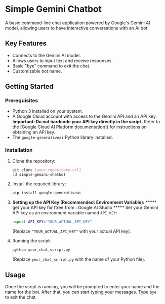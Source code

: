 # Simple Gemini Chatbot

A basic command-line chat application powered by Google's Gemini AI model, allowing users to have interactive conversations with an AI bot.

## Key Features

* Connects to the Gemini AI model.
* Allows users to input text and receive responses.
* Basic "bye" command to exit the chat.
* Customizable bot name.

## Getting Started

### Prerequisites

* Python 3 installed on your system.
* A Google Cloud account with access to the Gemini API and an API key. **Important: Do not hardcode your API key directly in the script.** Refer to the [Google Cloud AI Platform documentation]) for instructions on obtaining an API key.
* The `google-generativeai` Python library installed.

### Installation

1.  Clone the repository:
    ```bash
    git clone [your-repository-url]
    cd simple-gemini-chatbot
    ```
2.  Install the required library:
    ```bash
    pip install google-generativeai
    ```
3.  **Setting up the API Key (Recommended: Environment Variable):**
   ***** get your API key for ftree from : Google AI Studio   *****
    Set your Gemini API key as an environment variable named `API_KEY`:
    ```bash
    export API_KEY="YOUR_ACTUAL_API_KEY"
    ```
    (Replace `"YOUR_ACTUAL_API_KEY"` with your actual API key).

5.  Running the script:
    ```bash
    python your_chat_script.py
    ```
    (Replace `your_chat_script.py` with the name of your Python file).

## Usage

Once the script is running, you will be prompted to enter your name and the name for the bot. After that, you can start typing your messages. Type `bye` to exit the chat.
